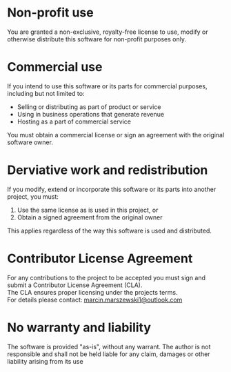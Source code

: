 # Non-profit use
You are granted a non-exclusive, royalty-free license to use, modify or otherwise distribute this software for non-profit purposes only.

# Commercial use
If you intend to use this software or its parts for commercial purposes, including but not limited to:
- Selling or distributing as part of product or service
- Using in business operations that generate revenue
- Hosting as a part of commercial service

You must obtain a commercial license or sign an agreement with the original software owner.

# Derviative work and redistribution
If you modify, extend or incorporate this software or its parts into another project, you must:
1. Use the same license as is used in this project, or
2. Obtain a signed agreement from the original owner

This applies regardless of the way this software is used and distributed.

# Contributor License Agreement
For any contributions to the project to be accepted you must sign and submit a Contributor License Agreement (CLA).\
The CLA ensures proper licensing under the projects terms.\
For details please contact: marcin.marszewski1@outlook.com

# No warranty and liability
The software is provided "as-is", without any warrant. The author is not responsible and shall not be held liable for any claim, damages or other liability arising from its use